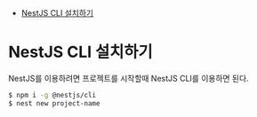 <!-- TOC -->

- [NestJS CLI 설치하기](#nestjs-cli-%EC%84%A4%EC%B9%98%ED%95%98%EA%B8%B0)

<!-- /TOC -->

# NestJS CLI 설치하기
NestJS를 이용하려면 프로젝트를 시작할때 NestJS CLI를 이용하면 된다.

``` BASH
$ npm i -g @nestjs/cli
$ nest new project-name
```